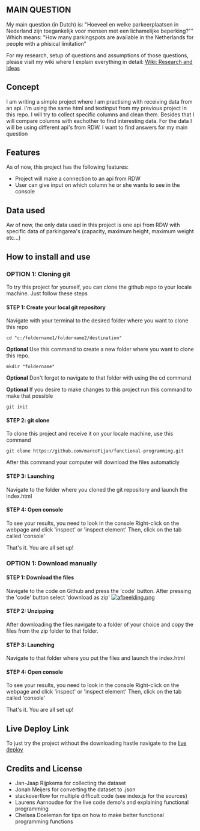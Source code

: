 ## MAIN QUESTION
My main question (in Dutch) is:
"Hoeveel en welke parkeerplaatsen in Nederland zijn toegankelijk voor mensen met een lichamelijke beperking?""
Which means:
"How many parkingspots are available in the Netherlands for people with a phisical limitation"

For my research, setup of questions and assumptions of those questions, please visit my wiki where I explain everything in detail: [Wiki: Research and Ideas](https://github.com/marcoFijan/functional-programming/wiki/Onderzoeksvragen-en-idee%C3%ABn)

## Concept
I am writing a simple project where I am practising with receiving data from an api. I'm using the same html and textinput from my previous project in this repo. I will try to collect specific columns and clean them. Besides that I will compare columns with eachother to find interesting data. For the data I will be using different api's from RDW. I want to find answers for my main question

## Features
As of now, this project has the following features:
* Project will make a connection to an api from RDW
* User can give input on which column he or she wants to see in the console

## Data used
Aw of now, the only data used in this project is one api from RDW with specific data of parkingarea's (capacity, maximum height, maximum weight etc...)


## How to install and use
### OPTION 1: Cloning git
To try this project for yourself, you can clone the github repo to your locale machine. Just follow these steps
#### STEP 1: Create your local git repository
Navigate with your terminal to the desired folder where you want to clone this repo
```
cd "c:/foldername1/foldername2/destination"
```

**Optional** Use this command to create a new folder where you want to clone this repo.
```
mkdir "foldername"
```
**Optional** Don't forget to navigate to that folder with using the cd command


**Optional** If you desire to make changes to this project run this command to make that possible
```
git init
```

#### STEP 2: git clone
To clone this project and receive it on your locale machine, use this command
```
git clone https://github.com/marcoFijan/functional-programming.git
```

After this command your computer will download the files automaticly

#### STEP 3: Launching
Navigate to the folder where you cloned the git repository and launch the index.html

#### STEP 4: Open console
To see your results, you need to look in the console
Right-click on the webpage and click 'inspect' or 'inspect element'
Then, click on the tab called 'console'

That's it. You are all set up!

### OPTION 1: Download manually
#### STEP 1: Download the files
Navigate to the code on Github and press the 'code' button. After pressing the 'code' button select 'download as zip'
[![afbeelding.png](https://i.postimg.cc/4xkw1zt8/afbeelding.png)](https://postimg.cc/9rbGmwLT)

#### STEP 2: Unzipping
After downloading the files navigate to a folder of your choice and copy the files from the zip folder to that folder.

#### STEP 3: Launching
Navigate to that folder where you put the files and launch the index.html

#### STEP 4: Open console
To see your results, you need to look in the console
Right-click on the webpage and click 'inspect' or 'inspect element'
Then, click on the tab called 'console'

That's it. You are all set up!

## Live Deploy Link
To just try the project without the downloading hastle navigate to the [live deploy](https://marcofijan.github.io/functional-programming/)

## Credits and License
* Jan-Jaap Rijpkema for collecting the dataset
* Jonah Meijers for converting the dataset to .json
* stackoverflow for multiple difficult code (see index.js for the sources)
* Laurens Aarnoudse for the live code demo's and explaining functional programming
* Chelsea Doeleman for tips on how to make better functional programming functions
